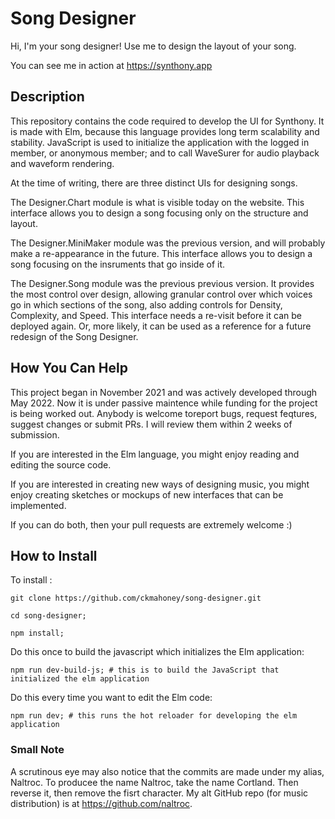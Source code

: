 # Song Designer

Hi, I'm your song designer! Use me to design the layout of your song. 

You can see me in action at https://synthony.app



## Description

This repository contains the code required to develop the UI for Synthony. It is made with Elm, because this language provides long term scalability and stability. JavaScript is used to initialize the application with the logged in member, or anonymous member; and to call WaveSurer for audio playback and waveform rendering. 

At the time of writing, there are three distinct UIs for designing songs. 

The Designer.Chart module is what is visible today on the website. This interface allows you to design a song focusing only on the structure and layout.


The Designer.MiniMaker module was the previous version, and will probably make a re-appearance in the future. This interface allows you to design a song focusing on the insruments that go inside of it.

The Designer.Song module was the previous previous version. It provides the most control over design, allowing granular control over which voices go in which sections of the song, also adding controls for Density, Complexity, and Speed. This interface needs a re-visit before it can be deployed again. Or, more likely, it can be used as a reference for a future redesign of the Song Designer.


## How You Can Help

This project began in November 2021 and was actively developed through May 2022. Now it is under passive maintence while funding for the project is being worked out. Anybody is welcome toreport bugs, request feqtures, suggest changes or submit PRs. I will review them within 2 weeks of submission.

If you are interested in the Elm language, you might enjoy reading and editing the source code.

If you are interested in creating new ways of designing music, you might enjoy creating sketches or mockups of new interfaces that can be implemented.  

If you can do both, then your pull requests are extremely welcome :) 



## How to Install

To  install : 

```
git clone https://github.com/ckmahoney/song-designer.git

cd song-designer;

npm install;

```


Do this once to build the javascript which initializes the Elm application:

```
npm run dev-build-js; # this is to build the JavaScript that initialized the elm application 
```


Do this every time you want to edit the Elm code:

```
npm run dev; # this runs the hot reloader for developing the elm application 
```


### Small Note 

A scrutinous eye may also notice that the commits are made under my alias, Naltroc. To producee the name Naltroc, take the name Cortland. Then reverse it, then remove the fisrt character. My alt GitHub repo (for music distribution) is at https://github.com/naltroc.